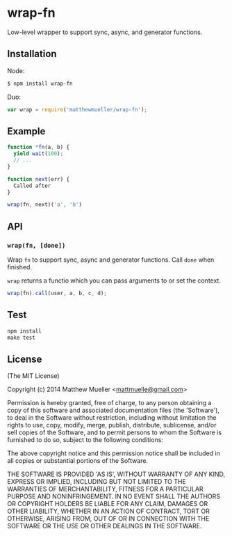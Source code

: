
# wrap-fn

  Low-level wrapper to support sync, async, and generator functions.

## Installation

Node:

```bash
$ npm install wrap-fn
```

Duo:

```js
var wrap = require('matthewmueller/wrap-fn');
```

## Example

```js
function *fn(a, b) {
  yield wait(100);
  // ...
}

function next(err) {
  Called after
}

wrap(fn, next)('a', 'b')
```

## API

### `wrap(fn, [done])`

Wrap `fn` to support sync, async and generator functions. Call `done` when finished.

`wrap` returns a functio which you can pass arguments to or set the context.

```js
wrap(fn).call(user, a, b, c, d);
```

## Test

```js
npm install
make test
```

## License

(The MIT License)

Copyright (c) 2014 Matthew Mueller &lt;mattmuelle@gmail.com&gt;

Permission is hereby granted, free of charge, to any person obtaining
a copy of this software and associated documentation files (the
'Software'), to deal in the Software without restriction, including
without limitation the rights to use, copy, modify, merge, publish,
distribute, sublicense, and/or sell copies of the Software, and to
permit persons to whom the Software is furnished to do so, subject to
the following conditions:

The above copyright notice and this permission notice shall be
included in all copies or substantial portions of the Software.

THE SOFTWARE IS PROVIDED 'AS IS', WITHOUT WARRANTY OF ANY KIND,
EXPRESS OR IMPLIED, INCLUDING BUT NOT LIMITED TO THE WARRANTIES OF
MERCHANTABILITY, FITNESS FOR A PARTICULAR PURPOSE AND NONINFRINGEMENT.
IN NO EVENT SHALL THE AUTHORS OR COPYRIGHT HOLDERS BE LIABLE FOR ANY
CLAIM, DAMAGES OR OTHER LIABILITY, WHETHER IN AN ACTION OF CONTRACT,
TORT OR OTHERWISE, ARISING FROM, OUT OF OR IN CONNECTION WITH THE
SOFTWARE OR THE USE OR OTHER DEALINGS IN THE SOFTWARE.

